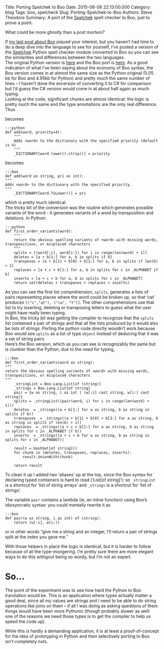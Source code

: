 Title: Porting Spelchek to Boo 
Date: 2015-06-06 22:13:00.000
Category: blog
Tags: boo, spelcheck
Slug: Porting-Spelchek-to-Boo
Authors: Steve Theodore
Summary: A port of the [Spelchek](https://github.com/theodox/spelchek) spell checker to Boo, just to prove a point.


What could be more ghostly than a _post mortem?_  
  
If [my last post about Boo](http://techartsurvival.blogspot.com/2015/05/boo-who.html) piqued your interest, but you haven’t had time to do a deep dive into the language to see for yourself, I’ve posted a version of the [Spelchek](https://github.com/theodox/spelchek) Python spell checker module converted to Boo so you can see the similarities and differences between the two languages.   
The original Python version is [here](https://github.com/theodox/spelchek/issues) and the Boo port is [here](https://github.com/theodox/BooSpell). As a good indication of what I’ve been saying about the economy of Boo syntax, the Boo version comes in at almost the same size as the Python original (5.05 kb for Boo and 4.95kb for Python) and pretty much the same number of lines – I haven’t done the excersize of converting it to C# for comparison but I’d guess the C# version would come in at about half again as much typing.  
Looking at the code, significant chunks are almost identical: the logic is pretty much the same and the type annotations are the only real difference.   
Thus  

becomes   
    
    :::python
    def add(word, priority=4):  
        """  
        Adds <word> to the dictionary with the specified priority (default is 4)  
        """  
        _DICTIONARY[word.lower().strip()] = priority  
    

becomes

    :::boo
    def add(word as string, pri as int):  
    """  
    Adds <word> to the dictionary with the specified priority.   
    """  
        _DICTIONARY[word.ToLower()] = pri  
    



which is pretty much identical.  
The tricky bit of the conversion was the routine which generates possible variants of the word - it generates variants of a word by transposition and deletions. In Python:  

    :::python
    def first_order_variants(word):  
        """  
        return the obvious spelling variants of <word> with missing words, transpositions, or misplaced characters  
        """  
        splits = [(word[:i], word[i:]) for i in range(len(word) + 1)]  
        deletes = [a + b[1:] for a, b in splits if b]  
        transposes = [a + b[1] + b[0] + b[2:] for a, b in splits if len(b) > 1]  
        replaces = [a + c + b[1:] for a, b in splits for c in _ALPHABET if b]  
        inserts = [a + c + b for a, b in splits for c in _ALPHABET]  
        return set(deletes + transposes + replaces + inserts)  
    

As you can see the first list comprehension, `splits`, generates a lists of pairs representing places where the word could be broken up, so that ‘cat’ produces `[("c","at"), ("ca", "t")]`. The other comprehensions use that list to try inserting, deleting or transposing letters to guess what the user might have really been typing.  
In Boo, the tricky bit was getting the compiler to recognize that the `splits` list contained a pair of strings and that all the lists produced by it would also be lists of strings. Porting the python code directly wouldn’t work because Boo would see `splits` as a list of type `object` instead of deducing that it was a set of string pairs.   
Here’s the Boo version, which as you can see is recognizably the same but is clunkier than the Python, due to the need for typing,   
    
    :::boo
    def first_order_variants(word as string):  
    """  
    return the obvious spelling variants of <word> with missing words, transpositions, or misplaced characters  
    """  
        _stringList = Boo.Lang.List[of (string)]  
        _strings = Boo.Lang.List[of string]  
        pair = {w as string, i as int | (w[:i] cast string, w[i:] cast string)}  
        splits = _stringList((pair(word, i) for i in range(len(word) + 1)))  
        deletes  = _strings((a + b[1:] for a as string, b as string in splits if b))  
        transposes  = _strings((a + b[1] + b[0] + b[2:] for a as string, b as string in splits if len(b) > 1))  
        replaces  = _strings((a + c + b[1:] for a as string, b as string in splits for c in _ALPHABET if b))  
        inserts  = _strings((a + c + b for a as string, b as string in splits for c in _ALPHABET))    
      
        result = HashSet[of string]()  
        for chunk in (deletes, transposes, replaces, inserts):  
            result.UnionWith(chunk)  
      
        return result  
    

To clean it up I added two ‘aliases’ up at the top, since the Boo syntax for declaring typed containers is hard to read (‘List[of string]’): so `_stringList` is a shortcut for ‘list of string arrays’ and `_strings` is a shortcut for ‘list of strings’.  

The variable `pair` contains a lambda (ie, an inline function) using Boo’s idiosyncratic syntax: you could mentally rewrite it as  

    :::boo
    def pair(w as string, i as int) of (string):  
        return (w[:i], w(i:))  
    

or in other words “give me a string and an integer, I’ll return a pair of strings split at the index you gave me.”  

With those helpers in place the logic is identical, but it is harder to follow because of all the type-mongering. I’m pretty sure there are more elegant ways to do this withgout being so wordy, but I’m not an expert.   

# [](https://www.blogger.com/blogger.g?blogID=3596910715538761404&bpli=1&pli=1#so)So…

The point of the experiment was to see how hard the Python to Boo translation would be. This is an application where types actually matter a good deal, since all my values are strings and I need to be able to do string operations like joins on them – if all I was doing as asking questions of them things would have been more Pythonic (though probably slower as well: one of the reasons we need those types is to get the compiler to help us speed the code up).   

While this is hardly a demanding application, it is at least a proof-of-concept for the idea of prototyping in Python and then selectively porting to Boo isn’t completely nuts.

